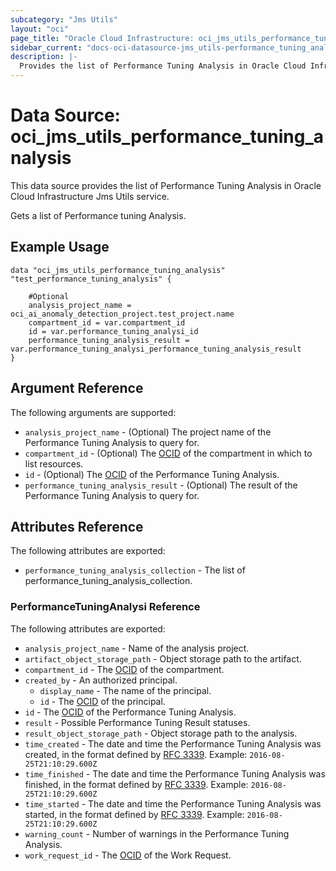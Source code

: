 ```yaml
---
subcategory: "Jms Utils"
layout: "oci"
page_title: "Oracle Cloud Infrastructure: oci_jms_utils_performance_tuning_analysis"
sidebar_current: "docs-oci-datasource-jms_utils-performance_tuning_analysis"
description: |-
  Provides the list of Performance Tuning Analysis in Oracle Cloud Infrastructure Jms Utils service
---
```


# Data Source: oci_jms_utils_performance_tuning_analysis
This data source provides the list of Performance Tuning Analysis in Oracle Cloud Infrastructure Jms Utils service.

Gets a list of Performance tuning Analysis.


## Example Usage

```hcl
data "oci_jms_utils_performance_tuning_analysis" "test_performance_tuning_analysis" {

	#Optional
	analysis_project_name = oci_ai_anomaly_detection_project.test_project.name
	compartment_id = var.compartment_id
	id = var.performance_tuning_analysi_id
	performance_tuning_analysis_result = var.performance_tuning_analysi_performance_tuning_analysis_result
}
```

## Argument Reference

The following arguments are supported:

* `analysis_project_name` - (Optional) The project name of the Performance Tuning Analysis to query for.
* `compartment_id` - (Optional) The [OCID](https://docs.cloud.oracle.com/iaas/Content/General/Concepts/identifiers.htm) of the compartment in which to list resources.
* `id` - (Optional) The [OCID](https://docs.cloud.oracle.com/iaas/Content/General/Concepts/identifiers.htm) of the Performance Tuning Analysis.
* `performance_tuning_analysis_result` - (Optional) The result of the Performance Tuning Analysis to query for.


## Attributes Reference

The following attributes are exported:

* `performance_tuning_analysis_collection` - The list of performance_tuning_analysis_collection.

### PerformanceTuningAnalysi Reference

The following attributes are exported:

* `analysis_project_name` - Name of the analysis project.
* `artifact_object_storage_path` - Object storage path to the artifact.
* `compartment_id` - The [OCID](https://docs.cloud.oracle.com/iaas/Content/General/Concepts/identifiers.htm) of the compartment.
* `created_by` - An authorized principal.
	* `display_name` - The name of the principal.
	* `id` - The [OCID](https://docs.cloud.oracle.com/iaas/Content/General/Concepts/identifiers.htm) of the principal.
* `id` - The [OCID](https://docs.cloud.oracle.com/iaas/Content/General/Concepts/identifiers.htm) of the Performance Tuning Analysis.
* `result` - Possible Performance Tuning Result statuses.
* `result_object_storage_path` - Object storage path to the analysis.
* `time_created` - The date and time the Performance Tuning Analysis was created, in the format defined by [RFC 3339](https://tools.ietf.org/html/rfc3339).  Example: `2016-08-25T21:10:29.600Z` 
* `time_finished` - The date and time the Performance Tuning Analysis was finished, in the format defined by [RFC 3339](https://tools.ietf.org/html/rfc3339).  Example: `2016-08-25T21:10:29.600Z` 
* `time_started` - The date and time the Performance Tuning Analysis was started, in the format defined by [RFC 3339](https://tools.ietf.org/html/rfc3339).  Example: `2016-08-25T21:10:29.600Z` 
* `warning_count` - Number of warnings in the Performance Tuning Analysis.
* `work_request_id` - The [OCID](https://docs.cloud.oracle.com/iaas/Content/General/Concepts/identifiers.htm) of the Work Request.

